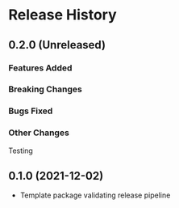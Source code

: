 # Release History

## 0.2.0 (Unreleased)

### Features Added

### Breaking Changes

### Bugs Fixed

### Other Changes

Testing

## 0.1.0 (2021-12-02)

* Template package validating release pipeline
